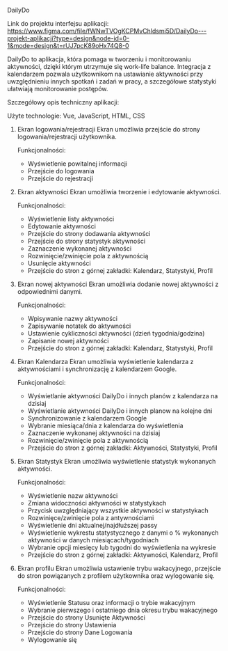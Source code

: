 DailyDo

Link do projektu interfejsu aplikacji: https://www.figma.com/file/fWNwTVOgKCPMvChldsmi5D/DailyDo---projekt-aplikacji?type=design&node-id=0-1&mode=design&t=rUJ7pcK89oHx74Q8-0

DailyDo to aplikacja, która pomaga w tworzeniu i monitorowaniu aktywności, dzięki którym utrzymuje się work-life balance. Integracja z kalendarzem pozwala użytkownikom na ustawianie aktywności przy uwzględnieniu innych spotkań i zadań w pracy, a szczegółowe statystyki ułatwiają monitorowanie postępów. 



Szczegółowy opis techniczny aplikacji:

Użyte technologie: Vue, JavaScript, HTML, CSS

1. Ekran logowania/rejestracji
   Ekran umożliwia przejście do strony logowania/rejestracji użytkownika.

   Funkcjonalności:
   - Wyświetlenie powitalnej informacji
   - Przejście do logowania
   - Przejście do rejestracji
  
3. Ekran aktywności
   Ekran umożliwia tworzenie i edytowanie aktywności.

   Funkcjonalności:
   - Wyświetlenie listy aktywności
   - Edytowanie aktywności
   - Przejście do strony dodawania aktywności
   - Przejście do strony statystyk aktywności
   - Zaznaczenie wykonanej aktywności
   - Rozwinięcie/zwinięcie pola z aktywnością
   - Usunięcie aktywności
   - Przejście do stron z górnej zakładki: Kalendarz, Statystyki, Profil
  
4. Ekran nowej aktywności
   Ekran umożliwia dodanie nowej aktywności z odpowiednimi danymi.

   Funkcjonalności:
   - Wpisywanie nazwy aktywności
   - Zapisywanie notatek do aktywności
   - Ustawienie cykliczności aktywności (dzień tygodnia/godzina)
   - Zapisanie nowej aktywności
   - Przejście do stron z górnej zakładki: Kalendarz, Statystyki, Profil

5. Ekran Kalendarza
   Ekran umożliwia wyświetlenie kalendarza z aktywnościami i synchronizację z kalendarzem Google.

   Funkcjonalności:
   - Wyświetlanie aktywności DailyDo i innych planów z kalendarza na dzisiaj
   - Wyświetlanie aktywności DailyDo i innych planow na kolejne dni
   - Synchronizowanie z kalendarzem Google
   - Wybranie miesiąca/dnia z kalendarza do wyświetlenia
   - Zaznaczenie wykonanej aktywności na dzisiaj
   - Rozwinięcie/zwinięcie pola z aktywnością
   - Przejście do stron z górnej zakładki: Aktywności, Statystyki, Profil

6. Ekran Statystyk
   Ekran umożliwia wyświetlenie statystyk wykonanych aktywności.

   Funkcjonalności:
   - Wyświetlenie nazw aktywności
   - Zmiana widoczności aktywności w statystykach
   - Przycisk uwzględniający wszystkie aktywności w statystykach
   - Rozwinięce/zwinięcie pola z antywnościami
   - Wyświetlenie dni aktualnej/najdłuższej passy
   - Wyświetlenie wykrestu statystycznego z danymi o % wykonanych aktywności w danych miesiącach/tygodniach
   - Wybranie opcji miesięcy lub tygodni do wyświetlenia na wykresie
   - Przejście do stron z górnej zakładki: Aktywności, Kalendarz, Profil
  
7. Ekran profilu
   Ekran umożliwia ustawienie trybu wakacyjnego, przejście do stron powiązanych z profilem użytkownika oraz wylogowanie się.

   Funkcjonalności:
   - Wyświetlenie Statusu oraz informacji o trybie wakacyjnym
   - Wybranie pierwszego i ostatniego dnia okresu trybu wakacyjnego
   - Przejście do strony Usunięte Aktywności
   - Przejście do strony Ustawienia
   - Przejście do strony Dane Logowania
   - Wylogowanie się 
